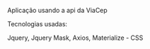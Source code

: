 Aplicação usando a api da ViaCep


Tecnologias usadas:

Jquery,
Jquery Mask,
Axios,
Materialize - CSS

